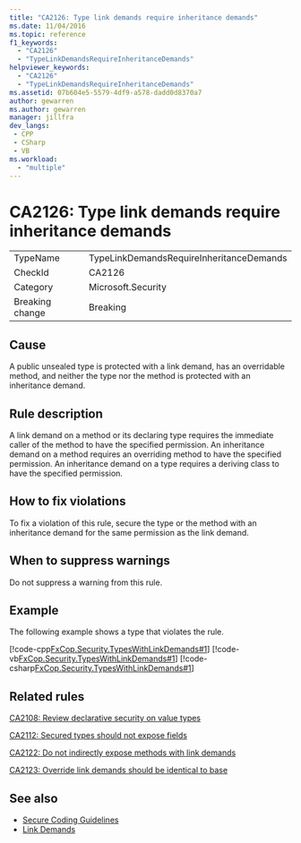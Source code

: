 ```yaml
---
title: "CA2126: Type link demands require inheritance demands"
ms.date: 11/04/2016
ms.topic: reference
f1_keywords:
  - "CA2126"
  - "TypeLinkDemandsRequireInheritanceDemands"
helpviewer_keywords:
  - "CA2126"
  - "TypeLinkDemandsRequireInheritanceDemands"
ms.assetid: 07b604e5-5579-4df9-a578-dadd0d8370a7
author: gewarren
ms.author: gewarren
manager: jillfra
dev_langs:
 - CPP
 - CSharp
 - VB
ms.workload:
  - "multiple"
---
```

# CA2126: Type link demands require inheritance demands

|||
|-|-|
|TypeName|TypeLinkDemandsRequireInheritanceDemands|
|CheckId|CA2126|
|Category|Microsoft.Security|
|Breaking change|Breaking|

## Cause
A public unsealed type is protected with a link demand, has an overridable method, and neither the type nor the method is protected with an inheritance demand.

## Rule description
A link demand on a method or its declaring type requires the immediate caller of the method to have the specified permission. An inheritance demand on a method requires an overriding method to have the specified permission. An inheritance demand on a type requires a deriving class to have the specified permission.

## How to fix violations
To fix a violation of this rule, secure the type or the method with an inheritance demand for the same permission as the link demand.

## When to suppress warnings
Do not suppress a warning from this rule.

## Example
The following example shows a type that violates the rule.

[!code-cpp[FxCop.Security.TypesWithLinkDemands#1](../code-quality/codesnippet/CPP/ca2126-type-link-demands-require-inheritance-demands_1.cpp)]
[!code-vb[FxCop.Security.TypesWithLinkDemands#1](../code-quality/codesnippet/VisualBasic/ca2126-type-link-demands-require-inheritance-demands_1.vb)]
[!code-csharp[FxCop.Security.TypesWithLinkDemands#1](../code-quality/codesnippet/CSharp/ca2126-type-link-demands-require-inheritance-demands_1.cs)]

## Related rules
[CA2108: Review declarative security on value types](../code-quality/ca2108.md)

[CA2112: Secured types should not expose fields](../code-quality/ca2112.md)

[CA2122: Do not indirectly expose methods with link demands](../code-quality/ca2122.md)

[CA2123: Override link demands should be identical to base](../code-quality/ca2123.md)

## See also

- [Secure Coding Guidelines](/dotnet/standard/security/secure-coding-guidelines)
- [Link Demands](/dotnet/framework/misc/link-demands)
